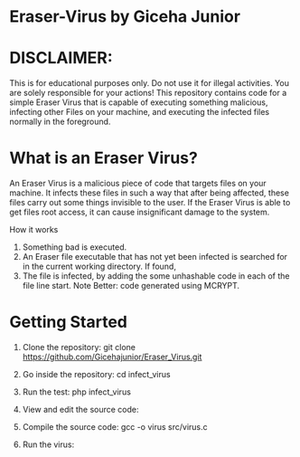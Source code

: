 # Eraser-Virus by Giceha Junior
# DISCLAIMER: 
This is for educational purposes only. Do not use it for illegal activities. You are solely responsible for your actions!
This repository contains code for a simple Eraser Virus that is capable of executing something malicious, infecting other Files on your machine, and executing the infected files normally in the foreground.

# What is an Eraser Virus?
An Eraser Virus is a malicious piece of code that targets files on your machine. It infects these files in such a way that after being affected, these files carry out some things invisible to the user. If the Eraser Virus is able to get files root access, it can cause insignificant damage to the system.

How it works
1. Something bad is executed.
2. An Eraser file executable that has not yet been infected is searched for in the current working directory. If found, 
3. The file is infected, by adding the some unhashable code in each of the file line start. Note Better: code generated using MCRYPT.

# Getting Started
1. Clone the repository: git clone https://github.com/Gicehajunior/Eraser_Virus.git

2. Go inside the repository: cd infect_virus

3. Run the test: php infect_virus

4. View and edit the source code: 

5. Compile the source code: gcc -o virus src/virus.c

6. Run the virus:
